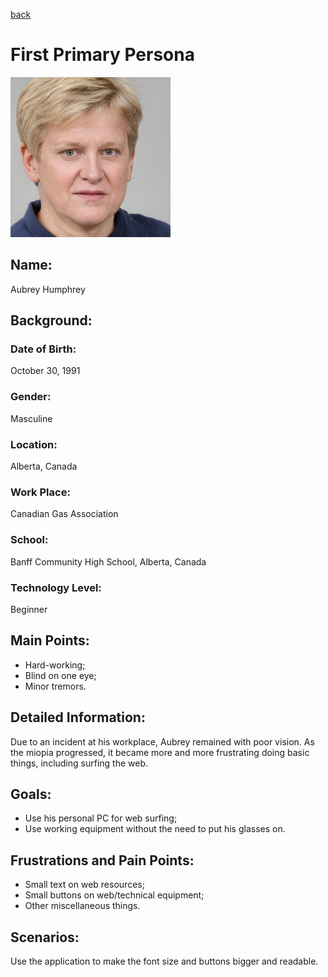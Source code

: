 [back](../index.html)

# First Primary Persona
![](img/first_primary_persona.jpg)

## Name:
Aubrey Humphrey

## Background:

### Date of Birth:
October 30, 1991

### Gender:
Masculine

### Location:
Alberta, Canada

### Work Place:
Canadian Gas Association

### School:
Banff Community High School, Alberta, Canada

### Technology Level:
Beginner

## Main Points:
- Hard-working;
- Blind on one eye;
- Minor tremors.

## Detailed Information:
Due to an incident at his workplace, Aubrey remained with poor vision. As the miopia progressed, it became more and more frustrating doing basic things, including surfing the web.

## Goals:
- Use his personal PC for web surfing;
- Use working equipment without the need to put his glasses on.

## Frustrations and Pain Points:
- Small text on web resources;
- Small buttons on web/technical equipment;
- Other miscellaneous things.

## Scenarios:
Use the application to make the font size and buttons bigger and readable.